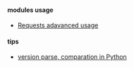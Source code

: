 


<h4> modules usage </h4>
<ul>
  <li> <a href="https://requests.kennethreitz.org/en/master/user/advanced/"> Requests adavanced usage </a> </li>
  
</ul>

<h4> tips </h4>
<ul>
  <li> <a href="https://packaging.pypa.io/en/latest/version/#packaging.version.parse"> version parse, comparation in Python</a></li>

  
</ul>

